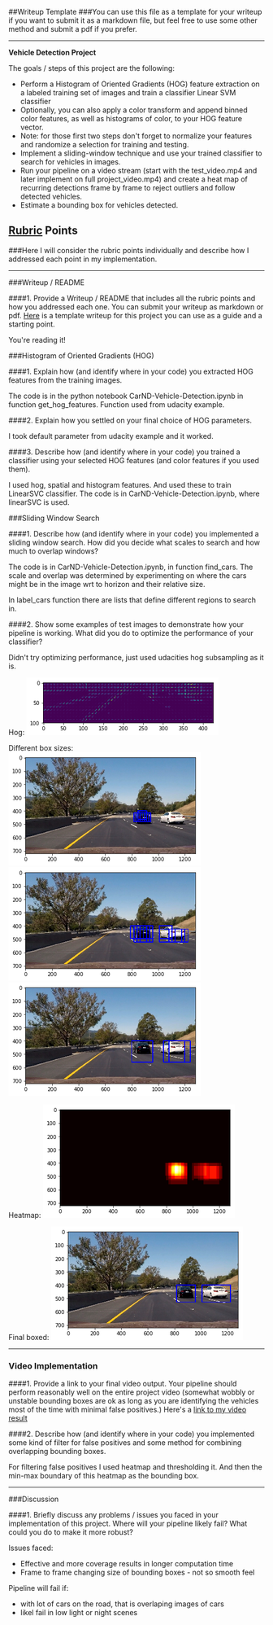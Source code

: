 ##Writeup Template
###You can use this file as a template for your writeup if you want to submit it as a markdown file, but feel free to use some other method and submit a pdf if you prefer.

---

**Vehicle Detection Project**

The goals / steps of this project are the following:

* Perform a Histogram of Oriented Gradients (HOG) feature extraction on a labeled training set of images and train a classifier Linear SVM classifier
* Optionally, you can also apply a color transform and append binned color features, as well as histograms of color, to your HOG feature vector. 
* Note: for those first two steps don't forget to normalize your features and randomize a selection for training and testing.
* Implement a sliding-window technique and use your trained classifier to search for vehicles in images.
* Run your pipeline on a video stream (start with the test_video.mp4 and later implement on full project_video.mp4) and create a heat map of recurring detections frame by frame to reject outliers and follow detected vehicles.
* Estimate a bounding box for vehicles detected.

[//]: # (Image References)
[image1]: ./output_images/hog.png
[image2]: ./output_images/boxes1.png
[image3]: ./output_images/boxes2.png
[image4]: ./output_images/boxes3.png
[image5]: ./output_images/heatmap.png
[image6]: ./output_images/finalboxed.png
[image7]: ./output_images/
[video1]: ./labeledcarsfull_video.mp4

## [Rubric](https://review.udacity.com/#!/rubrics/513/view) Points
###Here I will consider the rubric points individually and describe how I addressed each point in my implementation.  

---
###Writeup / README

####1. Provide a Writeup / README that includes all the rubric points and how you addressed each one.  You can submit your writeup as markdown or pdf.  [Here](https://github.com/udacity/CarND-Vehicle-Detection/blob/master/writeup_template.md) is a template writeup for this project you can use as a guide and a starting point.  

You're reading it!

###Histogram of Oriented Gradients (HOG)

####1. Explain how (and identify where in your code) you extracted HOG features from the training images.

The code is in the python notebook CarND-Vehicle-Detection.ipynb in function get_hog_features. Function used from udacity example.

####2. Explain how you settled on your final choice of HOG parameters.

I took default parameter from udacity example and it worked.

####3. Describe how (and identify where in your code) you trained a classifier using your selected HOG features (and color features if you used them).

I used hog, spatial and histogram features. And used these to train LinearSVC classifier. The code is in CarND-Vehicle-Detection.ipynb, where linearSVC is used.

###Sliding Window Search

####1. Describe how (and identify where in your code) you implemented a sliding window search.  How did you decide what scales to search and how much to overlap windows?

The code is in CarND-Vehicle-Detection.ipynb, in function find_cars. The scale and overlap was determined by experimenting on where the cars might be in the image wrt to horizon and their relative size.

In label_cars function there are lists that define different regions to search in.

####2. Show some examples of test images to demonstrate how your pipeline is working.  What did you do to optimize the performance of your classifier?

Didn't try optimizing performance, just used udacities hog subsampling as it is.

Hog:
![alt text][image1]

Different box sizes:
![alt text][image2]
![alt text][image3]
![alt text][image4]

Heatmap:
![alt text][image5]

Final boxed:
![alt text][image6]

---

### Video Implementation

####1. Provide a link to your final video output.  Your pipeline should perform reasonably well on the entire project video (somewhat wobbly or unstable bounding boxes are ok as long as you are identifying the vehicles most of the time with minimal false positives.)
Here's a [link to my video result](./labeledcarsfull_video.mp4)


####2. Describe how (and identify where in your code) you implemented some kind of filter for false positives and some method for combining overlapping bounding boxes.

For filtering false positives I used heatmap and thresholding it. And then the min-max boundary of this heatmap as the bounding box.  

---

###Discussion

####1. Briefly discuss any problems / issues you faced in your implementation of this project.  Where will your pipeline likely fail?  What could you do to make it more robust?

Issues faced:
- Effective and more coverage results in longer computation time
- Frame to frame changing size of bounding boxes - not so smooth feel

Pipeline will fail if:
- with lot of cars on the road, that is overlaping images of cars
- likel fail in low light or night scenes


